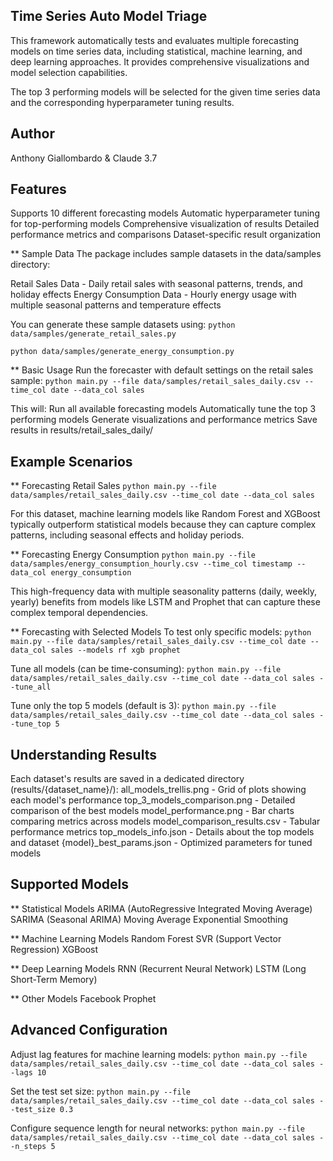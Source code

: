 ## Time Series Auto Model Triage
This framework automatically tests and evaluates multiple forecasting models on time series data, including statistical, machine learning, and deep learning approaches. It provides comprehensive visualizations and model selection capabilities.

The top 3 performing models will be selected for the given time series data and the corresponding hyperparameter tuning results.

## Author
Anthony Giallombardo & Claude 3.7

## Features
Supports 10 different forecasting models
Automatic hyperparameter tuning for top-performing models
Comprehensive visualization of results
Detailed performance metrics and comparisons
Dataset-specific result organization

** Sample Data
The package includes sample datasets in the data/samples directory:

Retail Sales Data - Daily retail sales with seasonal patterns, trends, and holiday effects
Energy Consumption Data - Hourly energy usage with multiple seasonal patterns and temperature effects

You can generate these sample datasets using:
`python data/samples/generate_retail_sales.py`

`python data/samples/generate_energy_consumption.py`

** Basic Usage
Run the forecaster with default settings on the retail sales sample:
`python main.py --file data/samples/retail_sales_daily.csv --time_col date --data_col sales`

This will:
Run all available forecasting models
Automatically tune the top 3 performing models
Generate visualizations and performance metrics
Save results in results/retail_sales_daily/

## Example Scenarios
** Forecasting Retail Sales
`python main.py --file data/samples/retail_sales_daily.csv --time_col date --data_col sales`

For this dataset, machine learning models like Random Forest and XGBoost typically outperform statistical models because they can capture complex patterns, including seasonal effects and holiday periods.

** Forecasting Energy Consumption
`python main.py --file data/samples/energy_consumption_hourly.csv --time_col timestamp --data_col energy_consumption`

This high-frequency data with multiple seasonality patterns (daily, weekly, yearly) benefits from models like LSTM and Prophet that can capture these complex temporal dependencies.

** Forecasting with Selected Models
To test only specific models:
`python main.py --file data/samples/retail_sales_daily.csv --time_col date --data_col sales --models rf xgb prophet`

Tune all models (can be time-consuming):
`python main.py --file data/samples/retail_sales_daily.csv --time_col date --data_col sales --tune_all`

Tune only the top 5 models (default is 3):
`python main.py --file data/samples/retail_sales_daily.csv --time_col date --data_col sales --tune_top 5`

## Understanding Results
Each dataset's results are saved in a dedicated directory (results/{dataset_name}/):
all_models_trellis.png - Grid of plots showing each model's performance
top_3_models_comparison.png - Detailed comparison of the best models
model_performance.png - Bar charts comparing metrics across models
model_comparison_results.csv - Tabular performance metrics
top_models_info.json - Details about the top models and dataset
{model}_best_params.json - Optimized parameters for tuned models

## Supported Models

** Statistical Models
ARIMA (AutoRegressive Integrated Moving Average)
SARIMA (Seasonal ARIMA)
Moving Average
Exponential Smoothing

** Machine Learning Models
Random Forest
SVR (Support Vector Regression)
XGBoost

** Deep Learning Models
RNN (Recurrent Neural Network)
LSTM (Long Short-Term Memory)

** Other Models
Facebook Prophet

## Advanced Configuration
Adjust lag features for machine learning models:
`python main.py --file data/samples/retail_sales_daily.csv --time_col date --data_col sales --lags 10`

Set the test set size:
`python main.py --file data/samples/retail_sales_daily.csv --time_col date --data_col sales --test_size 0.3`

Configure sequence length for neural networks:
`python main.py --file data/samples/retail_sales_daily.csv --time_col date --data_col sales --n_steps 5`
